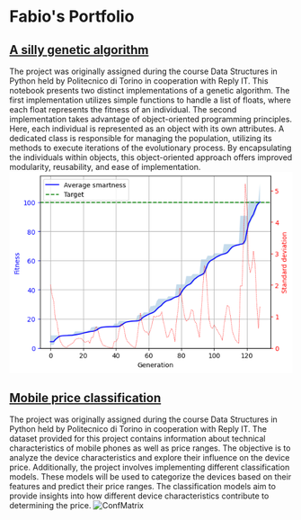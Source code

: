 # Fabio's Portfolio

## [A silly genetic algorithm](https://github.com/FabioNicotra/FabiosPortfolio/blob/main/01_GeneticAlgorithm/GeneticAlgorithm.ipynb)

The project was originally assigned during the course Data Structures in Python held by Politecnico di Torino in cooperation with Reply IT.
This notebook presents two distinct implementations of a genetic algorithm. The first implementation utilizes simple functions to handle a list of floats, where each float represents the fitness of an individual.
The second implementation takes advantage of object-oriented programming principles. Here, each individual is represented as an object with its own attributes. A dedicated class is responsible for managing the population, utilizing its methods to execute iterations of the evolutionary process. By encapsulating the individuals within objects, this object-oriented approach offers improved modularity, reusability, and ease of implementation.
![GenAlgo](https://github.com/FabioNicotra/FabiosPortfolio/blob/01d3e66763e41622857254d9ea9fdf07364bb109/01_GeneticAlgorithm/FitnessVsIter.png?raw=true)

## [Mobile price classification](https://github.com/FabioNicotra/fabionicotra.github.io/blob/main/02_MobileClassification/MobileClassification.ipynb)
The project was originally assigned during the course Data Structures in Python held by Politecnico di Torino in cooperation with Reply IT.
The dataset provided for this project contains information about technical characteristics of mobile phones as well as price ranges. The objective is to analyze the device characteristics and explore their influence on the device price.
Additionally, the project involves implementing different classification models. These models will be used to categorize the devices based on their features and predict their price ranges. The classification models aim to provide insights into how different device characteristics contribute to determining the price.
![ConfMatrix](https://github.com/FabioNicotra/fabionicotra.github.io/blob/9e7a09d97afb2094ad230b16014109d1a2d0ce27/02_MobileClassification/ConfusionMatrixSVC.png?raw=true)
